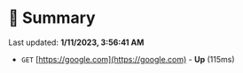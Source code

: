 # 📖 Summary
Last updated: **1/11/2023, 3:56:41 AM**

- `GET` [https://google.com](https://google.com) - **Up** (115ms)
